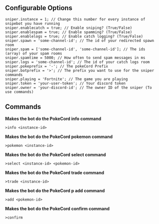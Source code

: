 ## Configurable Options

```JS
sniper.instance = 1; // Change this number for every instance of snipebot you have running
sniper.enablecatch = true; // Enable sniping? (True/False)
sniper.enablespam = true; // Enable spamming? (True/False)
sniper.enablelogs = true; // Enable catch logging? (True/False)
sniper.spawn = 'some-channel-id'; // The id of your redirected spawn room
sniper.spam = ['some-channel-id', 'some-channel-id']; // The ids (array) of your spam rooms
sniper.spamtime = 5000; // How often to send spam messages in ms
sniper.logs = 'some-channel-id'; // The id of your catch logs room
sniper.pokeprefix = '-'; // The pokeCord Prefix
sniper.botprefix = '>'; // The prefix you want to use for the sniper commands
sniper.playing = 'Fortnite'; // The game you are playing
sniper.token = 'your-user-token'; // Your discord token
sniper.owner = 'your-discord-id'; // The owner ID of the sniper (To use commands)
```

## Commands

**Makes the bot do the PokeCord info command**

```
>info <instance-id>
```

**Makes the bot do the PokeCord pokemon command**

```
>pokemon <instance-id>
```

**Makes the bot do the PokeCord select <pokemon-id> command**

```
>select <instance-id> <pokemon-id>
```

**Makes the bot do the PokeCord trade command**

```
>trade <instance-id>
```

**Makes the bot do the PokeCord p add command**

```
>add <pokemon-id>
```

**Makes the bot do the PokeCord confirm command**

```
>confirm
```

